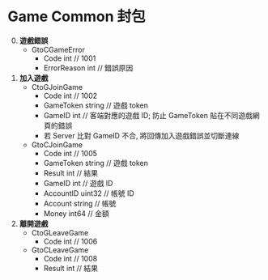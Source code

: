 Game Common 封包
=========================
0. **遊戲錯誤**
	- GtoCGameError
		- Code int // 1001
		- ErrorReason int // 錯誤原因
0. **加入遊戲**
	- CtoGJoinGame
		- Code int // 1002
		- GameToken string // 遊戲 token
		- GameID    int    // 客端對應的遊戲 ID; 防止 GameToken 貼在不同遊戲網頁的錯誤
		- 若 Server 比對 GameID 不合, 將回傳加入遊戲錯誤並切斷連線
	- GtoCJoinGame
		- Code int // 1005
		- GameToken string // 遊戲 token
		- Result    int    // 結果
		- GameID    int    // 遊戲 ID
		- AccountID uint32 // 帳號 ID
		- Account   string // 帳號
		- Money     int64  // 金額
0. **離開遊戲**
	- CtoGLeaveGame
		- Code int // 1006
	- GtoCLeaveGame
		- Code int // 1008
		- Result int // 結果
